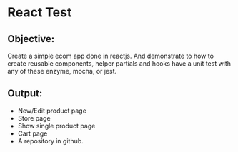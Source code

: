 # React Test

## Objective:
Create a simple ecom app done in reactjs. And demonstrate to how to create reusable components, helper partials and hooks have a unit test with any of these enzyme, mocha, or jest.

## Output:
* New/Edit product page
* Store page
* Show single product page
* Cart page
* A repository in github.